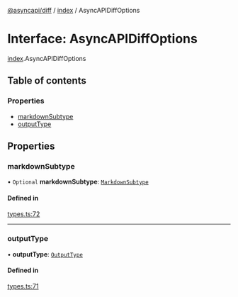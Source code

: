[@asyncapi/diff](../README.md) / [index](../modules/index.md) / AsyncAPIDiffOptions

# Interface: AsyncAPIDiffOptions

[index](../modules/index.md).AsyncAPIDiffOptions

## Table of contents

### Properties

- [markdownSubtype](index.AsyncAPIDiffOptions.md#markdownsubtype)
- [outputType](index.AsyncAPIDiffOptions.md#outputtype)

## Properties

### markdownSubtype

• `Optional` **markdownSubtype**: [`MarkdownSubtype`](../modules/index.md#markdownsubtype)

#### Defined in

[types.ts:72](https://github.com/asyncapi/diff/blob/867b9b4/src/types.ts#L72)

___

### outputType

• **outputType**: [`OutputType`](../modules/index.md#outputtype)

#### Defined in

[types.ts:71](https://github.com/asyncapi/diff/blob/867b9b4/src/types.ts#L71)
